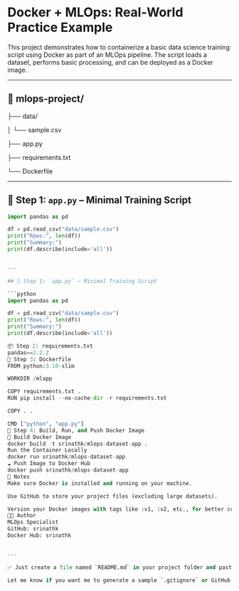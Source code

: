 # Docker + MLOps: Real-World Practice Example

This project demonstrates how to containerize a basic data science training script using Docker as part of an MLOps pipeline. The script loads a dataset, performs basic processing, and can be deployed as a Docker image.

---

## 📁 mlops-project/
├── data/

│   └── sample.csv

├── app.py

├── requirements.txt

└── Dockerfile



---

## 🐍 Step 1: `app.py` – Minimal Training Script

```python
import pandas as pd

df = pd.read_csv("data/sample.csv")
print("Rows:", len(df))
print("Summary:")
print(df.describe(include='all'))


---

## 🐍 Step 1: `app.py` – Minimal Training Script

```python
import pandas as pd

df = pd.read_csv("data/sample.csv")
print("Rows:", len(df))
print("Summary:")
print(df.describe(include='all'))

📦 Step 2: requirements.txt
pandas==2.2.2
🐳 Step 3: Dockerfile
FROM python:3.10-slim

WORKDIR /mlapp

COPY requirements.txt .
RUN pip install --no-cache-dir -r requirements.txt

COPY . .

CMD ["python", "app.py"]
🚀 Step 4: Build, Run, and Push Docker Image
🔨 Build Docker Image
docker build -t srinathk/mlops-dataset-app .
Run the Container Locally
docker run srinathk/mlops-dataset-app
☁️ Push Image to Docker Hub
docker push srinathk/mlops-dataset-app
📌 Notes
Make sure Docker is installed and running on your machine.

Use GitHub to store your project files (excluding large datasets).

Version your Docker images with tags like :v1, :v2, etc., for better control.
👨‍💻 Author
MLOps Specialist
GitHub: srinathk
Docker Hub: srinathk


---

✅ Just create a file named `README.md` in your project folder and paste this entire content.

Let me know if you want me to generate a sample `.gitignore` or GitHub Actions workflow file next!



